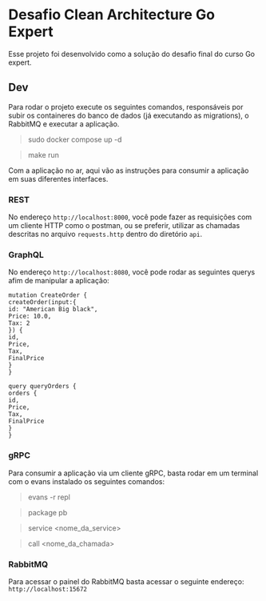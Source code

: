 # Desafio Clean Architecture Go Expert
Esse projeto foi desenvolvido como a solução do desafio final do curso Go expert.

## Dev
Para rodar o projeto execute os seguintes comandos, responsáveis por subir os containeres
do banco de dados (já executando as migrations), o RabbitMQ e executar a aplicação.

> sudo docker compose up -d

> make run

Com a aplicação no ar, aqui vão as instruções para consumir a aplicação em suas diferentes interfaces.

### REST
No endereço `http://localhost:8000`, você pode fazer as requisições com um cliente HTTP como o postman, ou se preferir, 
utilizar as chamadas descritas no arquivo `requests.http` dentro do diretório `api`.

### GraphQL
No endereço `http://localhost:8080`, você pode rodar as seguintes querys afim de manipular a aplicação:

```
mutation CreateOrder {
createOrder(input:{
id: "American Big black",
Price: 10.0,
Tax: 2
}) {
id,
Price,
Tax,
FinalPrice
}
}

query queryOrders {
orders {
id,
Price,
Tax,
FinalPrice
}
}
```

### gRPC
Para consumir a aplicação via um cliente gRPC, basta rodar em um terminal com o evans instalado os seguintes comandos:
> evans -r repl
 
> package pb
 
> service <nome_da_service>

> call <nome_da_chamada>

### RabbitMQ
Para acessar o painel do RabbitMQ basta acessar o seguinte endereço: `http://localhost:15672`

